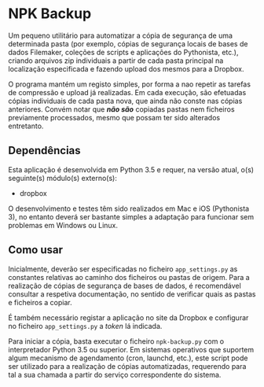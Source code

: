 # NPK Backup
Um pequeno utilitário para automatizar a cópia de segurança de uma determinada pasta (por exemplo, cópias de segurança locais de bases de dados Filemaker, coleções de scripts e aplicações do Pythonista, etc.), criando arquivos zip individuais a partir de cada pasta principal na localização especificada e fazendo upload dos mesmos para a Dropbox. 

O programa mantém um registo simples, por forma a nao repetir as tarefas de compressão e upload já realizadas. Em cada execução, são efetuadas cópias individuais de cada pasta nova, que ainda não conste nas cópias anteriores. Convém notar que ___não são___ copiadas pastas nem ficheiros previamente processados, mesmo que possam ter sido alterados entretanto.

## Dependências
Esta aplicação é desenvolvida em Python 3.5 e requer, na versão atual, o(s) seguinte(s) módulo(s) externo(s):

- dropbox

O desenvolvimento e testes têm sido realizados em Mac e iOS (Pythonista 3), no entanto deverá ser bastante simples a adaptação para funcionar sem problemas em Windows ou Linux.


## Como usar
Inicialmente, deverão ser especificadas no ficheiro `app_settings.py` as constantes relativas ao caminho dos ficheiros ou pastas de origem. Para a realização de cópias de segurança de bases de dados, é recomendável consultar a respetiva documentação, no sentido de verificar quais as pastas e ficheiros a copiar.

É também necessário registar a aplicação no site da Dropbox e configurar no ficheiro `app_settings.py` a *token* lá indicada.

Para iniciar a cópia, basta executar o ficheiro `npk-backup.py` com o interpretador Python 3.5 ou superior. Em sistemas operativos que suportem algum mecanismo de agendamento (cron, launchd, etc.), este script pode ser utilizado para a realização de cópias automatizadas, requerendo para tal a sua chamada a partir do serviço correspondente do sistema.

